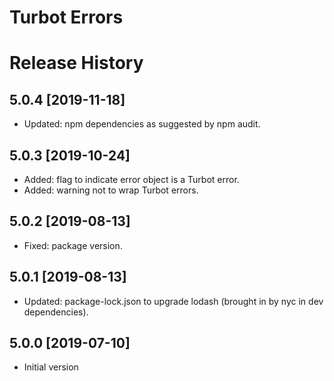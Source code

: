 # Turbot Errors

# Release History

## 5.0.4 [2019-11-18]

- Updated: npm dependencies as suggested by npm audit.

## 5.0.3 [2019-10-24]

- Added: flag to indicate error object is a Turbot error.
- Added: warning not to wrap Turbot errors.

## 5.0.2 [2019-08-13]

- Fixed: package version.

## 5.0.1 [2019-08-13]

- Updated: package-lock.json to upgrade lodash (brought in by nyc in dev dependencies).

## 5.0.0 [2019-07-10]

- Initial version
